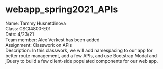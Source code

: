 # webapp_spring2021_APIs

Name: Tammy Husnetdinova <br>
Class: CSCI4800-E01 <br>
Date: 4/23/21 <br>
Team member: Alex Verkest has been added <br>
Assignment: Classwork on APIs <br>
Description: In this classwork, we will add namespacing to our app for better route management, add a few APIs, and use Bootstrap Modal and jQuery to build a few client-side populated components for our web app. <br>
